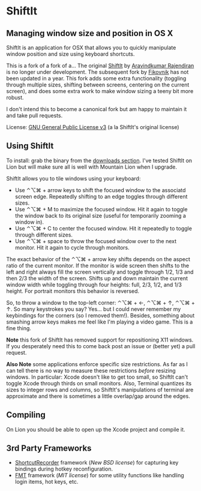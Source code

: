 # ShiftIt

## Managing window size and position in OS X

ShiftIt is an application for OSX that allows you to quickly manipulate window position and size using keyboard shortcuts.

This is a fork of a fork of a...  The original [ShiftIt](http://code.google.com/p/shiftit/) by [Aravindkumar Rajendiran](http://ca.linkedin.com/in/aravind88) is no longer under development.  The subsequent fork by [Fikovnik](https://github.com/fikovnik/ShiftIt) has not been updated in a year.  This fork adds some extra functionality (toggling through multiple sizes, shifting between screens, centering on the current screen), and does some extra work to make window sizing a teeny bit more robust.

I don't intend this to become a canonical fork but am happy to maintain it and take pull requests.

License: [GNU General Public License v3](http://www.gnu.org/licenses/gpl.html) (a la ShiftIt's original license)

## Using ShiftIt

To install: grab the binary from the [downloads section](https://github.com/onsi/ShiftIt/downloads).
I've tested ShiftIt on Lion but will make sure all is well with Mountain Lion when I upgrade.

ShiftIt allows you to tile windows using your keyboard:

- Use ⌃⌥⌘ + arrow keys to shift the focused window to the associatd screen edge.  Repeatedly shifting to an edge toggles through different sizes.
- Use ⌃⌥⌘ + M to maximize the focused window.  Hit it again to toggle the window back to its original size (useful for temporarily zooming a window in).
- Use ⌃⌥⌘ + C to center the focused window.  Hit it repeatedly to toggle through different sizes. 
- Use ⌃⌥⌘ + space to throw the focused window over to the next monitor.  Hit it again to cycle through monitors.

The exact behavior of the ⌃⌥⌘ + arrow key shifts depends on the aspect ratio of the current monitor.  If the monitor is wide screen then shifts to the left and right always fill the screen vertically and toggle through 1/2, 1/3 and then 2/3 the width of the screen.  Shifts up and down maintain the current window width while toggling through four heights: full, 2/3, 1/2, and 1/3 height.  For portrait monitors this behavior is reversed.

So, to throw a window to the top-left corner: ⌃⌥⌘ + ←, ⌃⌥⌘ + ↑, ⌃⌥⌘ + ↑.  So many keystrokes you say?  Yes... but I could never remember my keybindings for the corners (so I removed them!).  Besides, something about smashing arrow keys makes me feel like I'm playing a video game.  This is a fine thing.

**Note** this fork of ShiftIt has removed support for repositioning X11 windows.  If you desperately need this to come back post an issue or (better yet) a pull request.

**Also Note** some applications enforce specific size restrictions.  As far as I can tell there is no way to measure these restrictions *before* resizing windows.  In particular: Xcode doesn't like to get too small, so ShiftIt can't toggle Xcode through thirds on small monitors.  Also, Terminal quantizes its sizes to integer rows and columns, so ShiftIt's manipulations of terminal are approximate and there is sometimes a little overlap/gap around the edges.

## Compiling

On Lion you should be able to open up the Xcode project and compile it.

## 3rd Party Frameworks

 * [ShortcutRecorder](http://code.google.com/p/shortcutrecorder/) framework (*New BSD license*) for capturing key bindings during hotkey reconfiguration.
 * [FMT](https://github.com/fikovnik/FMT) framework (*MIT license*) for some utility functions like handling login items, hot keys, etc.